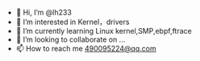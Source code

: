 - 👋 Hi, I’m @lh233
- 👀 I’m interested in Kernel，drivers
- 🌱 I’m currently learning Linux kernel,SMP,ebpf,ftrace
- 💞️ I’m looking to collaborate on ...
- 📫 How to reach me 490095224@qq.com

<!---
lh233/lh233 is a ✨ special ✨ repository because its `README.md` (this file) appears on your GitHub profile.
You can click the Preview link to take a look at your changes.
--->
